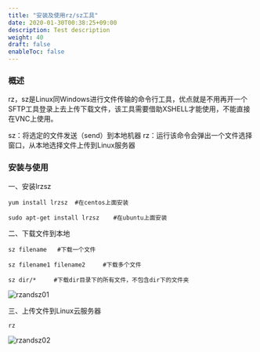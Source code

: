 ```yaml
---
title: "安装及使用rz/sz工具"
date: 2020-01-30T00:38:25+09:00
description: Test description
weight: 40
draft: false
enableToc: false
---
```


### 概述

rz，sz是Linux同Windows进行文件传输的命令行工具，优点就是不用再开一个SFTP工具登录上去上传下载文件，该工具需要借助XSHELL才能使用，不能直接在VNC上使用。

sz：将选定的文件发送（send）到本地机器
rz：运行该命令会弹出一个文件选择窗口，从本地选择文件上传到Linux服务器

### 安装与使用

一、安装lrzsz

```
yum install lrzsz  #在centos上面安装

sudo apt-get install lrzsz    #在ubuntu上面安装
```

二、下载文件到本地

```
sz filename   #下载一个文件

sz filename1 filename2     #下载多个文件

sz dir/*     #下载dir目录下的所有文件，不包含dir下的文件夹
```

![rzandsz01](../../../_images/rzandsz01.jpg)

三、上传文件到Linux云服务器

```
rz
```

![rzandsz02](../../../_images/rzandsz02.jpg)